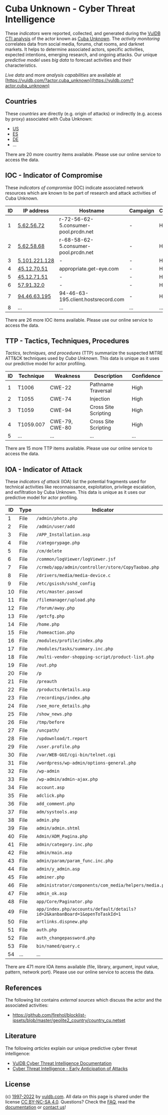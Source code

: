 # Cuba Unknown - Cyber Threat Intelligence

These _indicators_ were reported, collected, and generated during the [VulDB CTI analysis](https://vuldb.com/?kb.cti) of the actor known as [Cuba Unknown](https://vuldb.com/?actor.cuba_unknown). The _activity monitoring_ correlates data from social media, forums, chat rooms, and darknet markets. It helps to determine associated actors, specific activities, expected intentions, emerging research, and ongoing attacks. Our unique _predictive model_ uses _big data_ to forecast activities and their characteristics.

_Live data_ and more _analysis capabilities_ are available at [https://vuldb.com/?actor.cuba_unknown](https://vuldb.com/?actor.cuba_unknown)

## Countries

These _countries_ are directly (e.g. origin of attacks) or indirectly (e.g. access by proxy) associated with Cuba Unknown:

* [US](https://vuldb.com/?country.us)
* [ES](https://vuldb.com/?country.es)
* [DE](https://vuldb.com/?country.de)
* ...

There are 20 more country items available. Please use our online service to access the data.

## IOC - Indicator of Compromise

These _indicators of compromise_ (IOC) indicate associated network resources which are known to be part of research and attack activities of Cuba Unknown.

ID | IP address | Hostname | Campaign | Confidence
-- | ---------- | -------- | -------- | ----------
1 | [5.62.56.72](https://vuldb.com/?ip.5.62.56.72) | r-72-56-62-5.consumer-pool.prcdn.net | - | High
2 | [5.62.58.68](https://vuldb.com/?ip.5.62.58.68) | r-68-58-62-5.consumer-pool.prcdn.net | - | High
3 | [5.101.221.128](https://vuldb.com/?ip.5.101.221.128) | - | - | High
4 | [45.12.70.51](https://vuldb.com/?ip.45.12.70.51) | appropriate.get-eye.com | - | High
5 | [45.12.71.51](https://vuldb.com/?ip.45.12.71.51) | - | - | High
6 | [57.91.32.0](https://vuldb.com/?ip.57.91.32.0) | - | - | High
7 | [94.46.63.195](https://vuldb.com/?ip.94.46.63.195) | 94-46-63-195.client.hostsrecord.com | - | High
8 | ... | ... | ... | ...

There are 26 more IOC items available. Please use our online service to access the data.

## TTP - Tactics, Techniques, Procedures

_Tactics, techniques, and procedures_ (TTP) summarize the suspected MITRE ATT&CK techniques used by _Cuba Unknown_. This data is unique as it uses our predictive model for actor profiling.

ID | Technique | Weakness | Description | Confidence
-- | --------- | -------- | ----------- | ----------
1 | T1006 | CWE-22 | Pathname Traversal | High
2 | T1055 | CWE-74 | Injection | High
3 | T1059 | CWE-94 | Cross Site Scripting | High
4 | T1059.007 | CWE-79, CWE-80 | Cross Site Scripting | High
5 | ... | ... | ... | ...

There are 15 more TTP items available. Please use our online service to access the data.

## IOA - Indicator of Attack

These _indicators of attack_ (IOA) list the potential fragments used for technical activities like reconnaissance, exploitation, privilege escalation, and exfiltration by Cuba Unknown. This data is unique as it uses our predictive model for actor profiling.

ID | Type | Indicator | Confidence
-- | ---- | --------- | ----------
1 | File | `/admin/photo.php` | High
2 | File | `/admin/user/add` | High
3 | File | `/APP_Installation.asp` | High
4 | File | `/categorypage.php` | High
5 | File | `/cm/delete` | Medium
6 | File | `/common/logViewer/logViewer.jsf` | High
7 | File | `/crmeb/app/admin/controller/store/CopyTaobao.php` | High
8 | File | `/drivers/media/media-device.c` | High
9 | File | `/etc/gsissh/sshd_config` | High
10 | File | `/etc/master.passwd` | High
11 | File | `/filemanager/upload.php` | High
12 | File | `/forum/away.php` | High
13 | File | `/getcfg.php` | Medium
14 | File | `/home.php` | Medium
15 | File | `/homeaction.php` | High
16 | File | `/modules/profile/index.php` | High
17 | File | `/modules/tasks/summary.inc.php` | High
18 | File | `/multi-vendor-shopping-script/product-list.php` | High
19 | File | `/out.php` | Medium
20 | File | `/p` | Low
21 | File | `/preauth` | Medium
22 | File | `/products/details.asp` | High
23 | File | `/recordings/index.php` | High
24 | File | `/see_more_details.php` | High
25 | File | `/show_news.php` | High
26 | File | `/tmp/before` | Medium
27 | File | `/uncpath/` | Medium
28 | File | `/updownload/t.report` | High
29 | File | `/user.profile.php` | High
30 | File | `/var/WEB-GUI/cgi-bin/telnet.cgi` | High
31 | File | `/wordpress/wp-admin/options-general.php` | High
32 | File | `/wp-admin` | Medium
33 | File | `/wp-admin/admin-ajax.php` | High
34 | File | `account.asp` | Medium
35 | File | `adclick.php` | Medium
36 | File | `add_comment.php` | High
37 | File | `adm/systools.asp` | High
38 | File | `admin.php` | Medium
39 | File | `admin/admin.shtml` | High
40 | File | `Admin/ADM_Pagina.php` | High
41 | File | `admin/category.inc.php` | High
42 | File | `admin/main.asp` | High
43 | File | `admin/param/param_func.inc.php` | High
44 | File | `admin/y_admin.asp` | High
45 | File | `adminer.php` | Medium
46 | File | `administrator/components/com_media/helpers/media.php` | High
47 | File | `admin_ok.asp` | Medium
48 | File | `app/Core/Paginator.php` | High
49 | File | `app/index.php/accounts/default/details?id=2&kanbanBoard=1&openToTaskId=1` | High
50 | File | `artlinks.dispnew.php` | High
51 | File | `auth.php` | Medium
52 | File | `auth_changepassword.php` | High
53 | File | `bin/named/query.c` | High
54 | ... | ... | ...

There are 471 more IOA items available (file, library, argument, input value, pattern, network port). Please use our online service to access the data.

## References

The following list contains _external sources_ which discuss the actor and the associated activities:

* https://github.com/firehol/blocklist-ipsets/blob/master/geolite2_country/country_cu.netset

## Literature

The following _articles_ explain our unique predictive cyber threat intelligence:

* [VulDB Cyber Threat Intelligence Documentation](https://vuldb.com/?kb.cti)
* [Cyber Threat Intelligence - Early Anticipation of Attacks](https://www.scip.ch/en/?labs.20201022)

## License

(c) [1997-2022](https://vuldb.com/?kb.changelog) by [vuldb.com](https://vuldb.com/?kb.about). All data on this page is shared under the license [CC BY-NC-SA 4.0](https://creativecommons.org/licenses/by-nc-sa/4.0/). Questions? Check the [FAQ](https://vuldb.com/?kb.faq), read the [documentation](https://vuldb.com/?kb) or [contact us](https://vuldb.com/?contact)!
